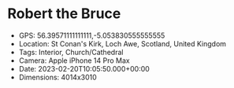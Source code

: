 # Robert the Bruce

- GPS: 56.39571111111111,-5.053830555555555
- Location: St Conan's Kirk, Loch Awe, Scotland, United Kingdom
- Tags: Interior, Church/Cathedral
- Camera: Apple iPhone 14 Pro Max
- Date: 2023-02-20T10:05:50.000+00:00
- Dimensions: 4014x3010
